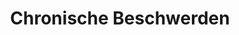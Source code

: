 ---
type: "pages"
layout: "list"
title: "Chronische Beschwerden"
url: "/de/chronisch"
automatic_translate: "no"
partial: "full-bg.html"
---
